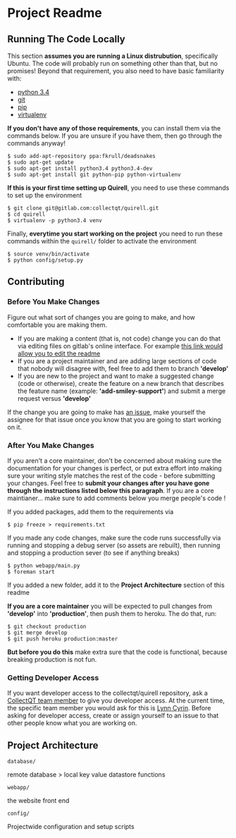 # Project Readme

## Running The Code Locally

This section **assumes you are running a Linux distrubution**, specifically Ubuntu. The code will probably run on something other than that, but no promises! Beyond that requirement, you also need to have basic familiarity with:

* [python 3.4](https://www.python.org/)
* [git](http://git-scm.com/)
* [pip](https://pip.pypa.io/en/latest/installing.html)
* [virtualenv](http://docs.python-guide.org/en/latest/dev/virtualenvs/)

**If you don't have any of those requirements**, you can install them via the commands below. If you are unsure if you have them, then go through the commands anyway!

    $ sudo add-apt-repository ppa:fkrull/deadsnakes
    $ sudo apt-get update
    $ sudo apt-get install python3.4 python3.4-dev
    $ sudo apt-get install git python-pip python-virtualenv

**If this is your first time setting up Quirell**, you need to use these commands to set up the environment

    $ git clone git@gitlab.com:collectqt/quirell.git
    $ cd quirell
    $ virtualenv -p python3.4 venv

Finally, **everytime you start working on the project** you need to run these commands within the `quirell/` folder to activate the environment

    $ source venv/bin/activate
    $ python config/setup.py

## Contributing

### Before You Make Changes

Figure out what sort of changes you are going to make, and how comfortable you are making them.

* If you are making a content (that is, not code) change you can do that via editing files on gitlab's online interface. For example [this link would allow you to edit the readme](https://gitlab.com/collectqt/quirell/edit/develop/readme.md)
* If you are a project maintainer and are adding large sections of code that nobody will disagree with, feel free to add them to branch **'develop'**
* If you are new to the project and want to make a suggested change (code or otherwise), create the feature on a new branch that describes the feature name (example: **'add-smiley-support'**) and submit a merge request versus **'develop'**

If the change you are going to make has [an issue](https://gitlab.com/collectqt/quirell/issues), make yourself the assignee for that issue once you know that you are going to start working on it.

### After You Make Changes

If you aren't a core maintainer, don't be concerned about making sure the documentation for your changes is perfect, or put extra effort into making sure your writing style matches the rest of the code - before submitting your changes. Feel free to **submit your changes after you have gone through the instructions listed below this paragraph**. If you are a core maintianer... make sure to add comments below you merge people's code !

If you added packages, add them to the requirements via

    $ pip freeze > requirements.txt

If you made any code changes, make sure the code runs successfully via running and stopping a debug server (so assets are rebuilt), then running and stopping a production sever (to see if anything breaks)

    $ python webapp/main.py
    $ foreman start

If you added a new folder, add it to the **Project Architecture** section of this readme

**If you are a core maintainer** you will be expected to pull changes from **'develop'** into **'production'**, then push them to heroku. The do that, run:

    $ git checkout production
    $ git merge develop
    $ git push heroku production:master

**But before you do this** make extra sure that the code is functional, because breaking production is not fun.

### Getting Developer Access

If you want developer access to the collectqt/quirell repository, ask a [CollectQT team member](https://gitlab.com/groups/collectqt/members) to give you developer access. At the current time, the specific team member you would ask for this is [Lynn Cyrin](https://gitlab.com/u/cyrin). Before asking for developer access, create or assign yourself to an issue to that other people know what you are working on.

## Project Architecture

    database/

remote database > local key value datastore functions

    webapp/

the website front end

    config/

Projectwide configuration and setup scripts

